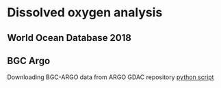 # Dissolved oxygen analysis
## World Ocean Database 2018
## BGC Argo
Downloading BGC-ARGO data from ARGO GDAC repository [python script](https://github.com/takaito1/WOD18/blob/master/python_scripts/search_bgcargo.ipynb)
